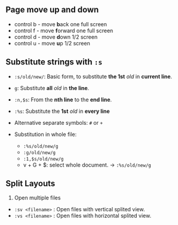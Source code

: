## Page move up and down

* control b - move **b**ack one full screen
* control f - move **f**orward one full screen
* control d - move **d**own 1/2 screen
* control u - move **u**p 1/2 screen

## Substitute strings with `:s`

* `:s/old/new/`: Basic form, to substitute **the 1st** _old_ in **current line**.
* `g`: Substitute **all** _old_ in **the line**.
* `:n,$s`: From the **nth line** to the **end line**.
* `:%s`: Substitute the **1st** _old_ in **every line**

* Alternative separate symbols: `#` or `+`
* Substitution in whole file:
    * `:%s/old/new/g` 
    * `:g/old/new/g` 
    * `:1,$s/old/new/g`
    * v + G + $: select whole document. $\rightarrow$ `:%s/old/new/g`

## Split Layouts

1. Open multiple files
* `:sv <filename>` : Open files with vertical splited view.
* `:vs <filename>` : Open files with horizontal splited view.

